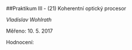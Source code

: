 ##Praktikum III - (21) Koherentní optický procesor

*Vladislav Wohlrath*

Měřeno: 10. 5. 2017

Hodnocení: 
